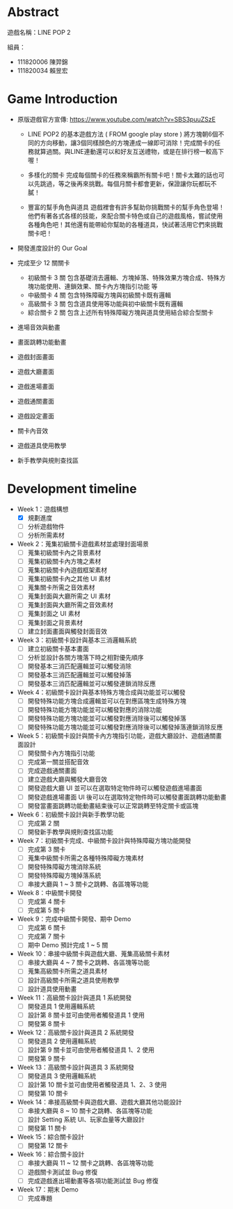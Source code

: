 # Abstract 

遊戲名稱：LINE POP 2 

組員：

- 111820006 陳羿錦 
- 111820034 賴昱宏

# Game Introduction

- 原版遊戲官方宣傳: https://www.youtube.com/watch?v=SBS3puuZSzE
  
  - LINE POP2 的基本遊戲方法 ( FROM google play store )
  將方塊朝6個不同的方向移動，讓3個同樣顏色的方塊連成一線即可消除！完成關卡的任務就算過關。與LINE連動還可以和好友互送禮物，或是在排行榜一較高下喔！

  - 多樣化的關卡
  完成每個關卡的任務來稱霸所有關卡吧！關卡太難的話也可以先跳過，等之後再來挑戰。每個月關卡都會更新，保證讓你玩都玩不膩！

  - 豐富的幫手角色與道具
  遊戲裡會有許多幫助你挑戰關卡的幫手角色登場！他們有著各式各樣的技能，來配合關卡特色或自己的遊戲風格，嘗試使用各種角色吧！其他還有能帶給你幫助的各種道具，快試著活用它們來挑戰關卡吧！

- 開發進度設計的 Our Goal

- 完成至少 12 關關卡
  - 初級關卡 3 關 包含基礎消去邏輯、方塊掉落、特殊效果方塊合成、特殊方塊功能使用、連鎖效果、關卡內方塊指引功能
  等
  - 中級關卡 4 關 包含特殊障礙方塊與初級關卡既有邏輯
  - 高級關卡 3 關 包含道具使用等功能與初中級關卡既有邏輯
  - 綜合關卡 2 關 包含上述所有特殊障礙方塊與道具使用結合綜合型關卡

- 進場音效與動畫
- 畫面跳轉功能動畫
- 遊戲封面畫面
- 遊戲大廳畫面
- 遊戲進場畫面
- 遊戲通關畫面
- 遊戲設定畫面
- 關卡內音效
- 遊戲道具使用教學
- 新手教學與規則查找區

# Development timeline

- Week 1：遊戲構想
  - [x] 規劃進度
  - [ ] 分析遊戲物件
  - [ ] 分析所需素材
- Week 2：蒐集初級關卡遊戲素材並處理封面場景
  - [ ] 蒐集初級關卡內之背景素材
  - [ ] 蒐集初級關卡內方塊之素材
  - [ ] 蒐集初級關卡內遊戲框架素材
  - [ ] 蒐集初級關卡內之其他 UI 素材
  - [ ] 蒐集關卡所需之音效素材
  - [ ] 蒐集封面與大廳所需之 UI 素材
  - [ ] 蒐集封面與大廳所需之音效素材
  - [ ] 蒐集封面之 UI 素材
  - [ ] 蒐集封面之背景素材
  - [ ] 建立封面畫面與觸發封面音效
- Week 3：初級關卡設計與基本三消邏輯系統
  - [ ] 建立初級關卡基本畫面
  - [ ] 分析並設計各關方塊落下時之相對優先順序
  - [ ] 開發基本三消匹配邏輯並可以觸發消除
  - [ ] 開發基本三消匹配邏輯並可以觸發掉落
  - [ ] 開發基本三消匹配邏輯並可以觸發連鎖消除反應
- Week 4：初級關卡設計與基本特殊方塊合成與功能並可以觸發
  - [ ] 開發特殊功能方塊合成邏輯並可以在對應區塊生成特殊方塊
  - [ ] 開發特殊功能方塊功能並可以觸發對應的消除功能
  - [ ] 開發特殊功能方塊功能並可以觸發對應消除後可以觸發掉落
  - [ ] 開發特殊功能方塊功能並可以觸發對應消除後可以觸發掉落連鎖消除反應
- Week 5：初級關卡設計與關卡內方塊指引功能，遊戲大廳設計、遊戲通關畫面設計
  - [ ] 開發關卡內方塊指引功能
  - [ ] 完成第一關並搭配音效
  - [ ] 完成遊戲通關畫面
  - [ ] 建立遊戲大廳與觸發大廳音效
  - [ ] 開發遊戲大廳 UI 並可以在選取特定物件時可以觸發遊戲進場畫面
  - [ ] 開發遊戲進場畫面 UI 後可以在選取特定物件時可以觸發畫面跳轉功能動畫
  - [ ] 開發當畫面跳轉功能動畫結束後可以正常跳轉至特定關卡或區塊
- Week 6：初級關卡設計與新手教學功能
  - [ ] 完成第 2 關
  - [ ] 開發新手教學與規則查找區功能
- Week 7：初級關卡完成、中級關卡設計與特殊障礙方塊功能開發
  - [ ] 完成第 3 關卡
  - [ ] 蒐集中級關卡所需之各種特殊障礙方塊素材
  - [ ] 開發特殊障礙方塊消除系統
  - [ ] 開發特殊障礙方塊掉落系統
  - [ ] 串接大廳與 1 ~ 3 關卡之跳轉、各區塊等功能
- Week 8：中級關卡開發
  - [ ] 完成第 4 關卡
  - [ ] 完成第 5 關卡
- Week 9：完成中級關卡開發、期中 Demo 
  - [ ] 完成第 6 關卡
  - [ ] 完成第 7 關卡
  - [ ] 期中 Demo 預計完成 1 ~ 5 關
- Week 10：串接中級關卡與遊戲大廳、蒐集高級關卡素材
  - [ ] 串接大廳與 4 ~ 7 關卡之跳轉、各區塊等功能
  - [ ] 蒐集高級關卡所需之道具素材
  - [ ] 設計高級關卡所需之道具使用教學
  - [ ] 設計道具使用動畫
- Week 11：高級關卡設計與道具 1 系統開發
  - [ ] 開發道具 1 使用邏輯系統
  - [ ] 設計第 8 關卡並可由使用者觸發道具 1 使用
  - [ ] 開發第 8 關卡
- Week 12：高級關卡設計與道具 2 系統開發
  - [ ] 開發道具 2 使用邏輯系統
  - [ ] 設計第 9 關卡並可由使用者觸發道具 1、2 使用
  - [ ] 開發第 9 關卡 
- Week 13：高級關卡設計與道具 3 系統開發
  - [ ] 開發道具 3 使用邏輯系統
  - [ ] 設計第 10 關卡並可由使用者觸發道具 1、2、3 使用
  - [ ] 開發第 10 關卡 
- Week 14：串接高級關卡與遊戲大廳、遊戲大廳其他功能設計
  - [ ] 串接大廳與 8 ~ 10 關卡之跳轉、各區塊等功能
  - [ ] 設計 Setting 系統 UI、玩家血量等大廳設計
  - [ ] 開發第 11 關卡
- Week 15：綜合關卡設計
  - [ ] 開發第 12 關卡
- Week 16：綜合關卡設計
  - [ ] 串接大廳與 11 ~ 12 關卡之跳轉、各區塊等功能
  - [ ] 遊戲關卡測試並 Bug 修復
  - [ ] 完成遊戲進出場動畫等各項功能測試並 Bug 修復
- Week 17：期末 Demo
  - [ ] 完成專題